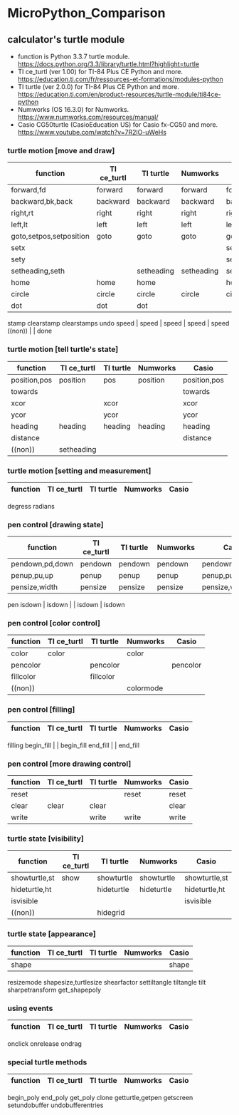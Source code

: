 # MicroPython_Comparison
## calculator's turtle module
* function is Python 3.3.7 turtle module. <https://docs.python.org/3.3/library/turtle.html?highlight=turtle>
* TI ce_turtl (ver 1.00) for TI-84 Plus CE Python and more. <https://education.ti.com/fr/ressources-et-formations/modules-python>
* TI turtle (ver 2.0.0) for TI-84 Plus CE Python and more. <https://education.ti.com/en/product-resources/turtle-module/ti84ce-python>
* Numworks (OS 16.3.0) for Numworks. <https://www.numworks.com/resources/manual/>
* Casio CG50turtle (CasioEducation US) for Casio fx-CG50 and more. <https://www.youtube.com/watch?v=7R2lO-uWeHs>
### turtle motion [move and draw]
function | TI ce_turtl | TI turtle | Numworks | Casio
----- | ----- | ----- | ----- | -----
forward,fd | forward | forward | forward | forward,fd
backward,bk,back | backward | backward | backward | backward,bk,back
right,rt | right | right | right | right,rt
left,lt | left | left | left | left,lt
goto,setpos,setposition | goto | goto | goto | goto,setpos,setposition
setx | | | | setx
sety | | | | sety
setheading,seth | | setheading | setheading | setheading,seth
home | home | home | | home
circle | circle | circle | circle | circle
dot | dot | dot
stamp
clearstamp
clearstamps
undo
speed | speed | speed | speed | speed
((non)) | | done

### turtle motion [tell turtle's state]
function | TI ce_turtl | TI turtle | Numworks | Casio
----- | ----- | ----- | ----- | -----
position,pos | position | pos | position | position,pos
towards | | | | towards
xcor | | xcor | | xcor
ycor | | ycor | | ycor
heading | heading | heading | heading | heading
distance | | | | distance
((non)) | setheading

### turtle motion [setting and measurement]
function | TI ce_turtl | TI turtle | Numworks | Casio
----- | ----- | ----- | ----- | -----
degress
radians

### pen control [drawing state]
function | TI ce_turtl | TI turtle | Numworks | Casio
----- | ----- | ----- | ----- | -----
pendown,pd,down | pendown | pendown | pendown | pendown,pd,down
penup,pu,up | penup | penup | penup | penup,pu,up
pensize,width | pensize | pensize | pensize | pensize,width
pen
isdown | isdown | | isdown | isdown

### pen control [color control]
function | TI ce_turtl | TI turtle | Numworks | Casio
----- | ----- | ----- | ----- | -----
color | color | | color
pencolor | | pencolor | | pencolor
fillcolor | | fillcolor
((non)) | | | colormode

### pen control [filling]
function | TI ce_turtl | TI turtle | Numworks | Casio
----- | ----- | ----- | ----- | -----
filling
begin_fill | | begin_fill
end_fill | | end_fill

### pen control [more drawing control]
function | TI ce_turtl | TI turtle | Numworks | Casio
----- | ----- | ----- | ----- | -----
reset | | | reset | reset
clear | clear | clear | | clear
write | | write | write | write

### turtle state [visibility]
function | TI ce_turtl | TI turtle | Numworks | Casio
----- | ----- | ----- | ----- | -----
showturtle,st | show | showturtle | showturtle | showturtle,st
hideturtle,ht | | hideturtle | hideturtle | hideturtle,ht
isvisible | | | | isvisible
((non)) | | hidegrid

### turtle state [appearance]
function | TI ce_turtl | TI turtle | Numworks | Casio
----- | ----- | ----- | ----- | -----
shape | | | | shape
resizemode
shapesize,turtlesize
shearfactor
settiltangle
tiltangle
tilt
sharpetransform
get_shapepoly

### using events
function | TI ce_turtl | TI turtle | Numworks | Casio
----- | ----- | ----- | ----- | -----
onclick
onrelease
ondrag

### special turtle methods
function | TI ce_turtl | TI turtle | Numworks | Casio
----- | ----- | ----- | ----- | -----
begin_poly
end_poly
get_poly
clone
getturtle,getpen
getscreen
setundobuffer
undobufferentries
